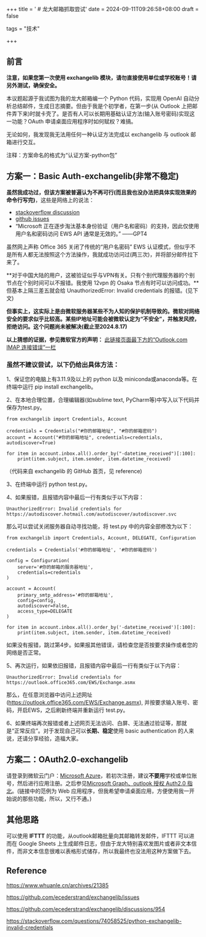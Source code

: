 +++
title = ' # 龙大邮箱抓取尝试'
date = 2024-09-11T09:26:58+08:00
draft = false

tags = "技术"

+++



## 前言

**注意，如果您第一次使用 exchangelib 模块，请勿直接使用单位或学校账号！请另外测试，确保安全。**

本议题起源于我试图为我的龙大邮箱编一个 Python 代码，实现用 OpenAI 自动分析总结邮件，生成日志摘要。但由于我是个初学者，在第一步(从 Outlook 上把邮件弄下来)时就卡壳了。是否有人可以长期用基础认证方法(输入账号密码)实现这一功能？OAuth 申请桌面应用程序时如何赋权？难搞。

无论如何，我发现我无法用任何一种认证方法完成以 exchangelib 与 outlook 邮箱进行交互。

注释：方案命名的格式为“认证方案-python包”



## 方案一：Basic Auth-exchangelib(非常不稳定)

**虽然我成功过，但该方案被普遍认为不再可行(而且我也没办法把具体实现效果的命令行写完)**，这些是网络上的说法：
* [stackoverflow discussion](https://stackoverflow.com/questions/74058525/python-exchangelib-invalid-credentials)
* [github issues](https://github.com/ecederstrand/exchangelib/issues)
* “Microsoft 正在逐步淘汰基本身份验证（用户名和密码）的支持，因此仅使用用户名和密码访问 EWS API 通常是无效的。”
  ——GPT4

虽然网上声称 Office 365 关闭了传统的“用户名密码” EWS 认证模式，但似乎不是所有人都无法按照这个方法操作，我就成功访问过(两三次)，并将部分邮件拉下来了。

**对于中国大陆的用户，这被验证似乎与VPN有关。只有个别代理服务器的个别节点在个别时间可以不报错。我使用 12vpn 的 Osaka 节点有时可以访问成功。**但基本上隔三差五就会给 UnauthorizedError: Invalid credentials 的报错。(见下文)

**但事实上，这实际上是由微软服务器某些不为人知的保护机制导致的。微软对网络安全的要求似乎比较高。某些IP地址可能会被微软认定为“不安全”，并触发风控，拒绝访问。这个问题尚未被解决(截止至2024.8.17)**

**以上猜想的证据，参见微软官方的声明：**
[此链接页面最下方的“Outlook.com IMAP 连接错误”一栏](https://support.microsoft.com/zh-cn/office/outlook-com-%E7%9A%84-pop-imap-%E5%92%8C-smtp-%E8%AE%BE%E7%BD%AE-d088b986-291d-42b8-9564-9c414e2aa040)


### 虽然不建议尝试，以下仍给出具体方法：

1、保证您的电脑上有3.11.9及以上的 python 以及 miniconda或anaconda等。在终端中运行 pip install exchangelib。

2、在本地合理位置，合理编辑器(如sublime text, PyCharm等)中写入以下代码并保存为test.py。
```shell
from exchangelib import Credentials, Account

credentials = Credentials("#你的邮箱地址", "#你的邮箱密码")
account = Account("#你的邮箱地址", credentials=credentials, autodiscover=True)

for item in account.inbox.all().order_by("-datetime_received")[:100]:
    print(item.subject, item.sender, item.datetime_received)
```
（代码来自 exchangelib 的 GitHub 首页，见 reference)

3、在终端中运行 python test.py。

4、如果报错，且报错内容中最后一行有类似于以下内容：
```shell
UnauthorizedError: Invalid credentials for https://autodiscover.hotmail.com/autodiscover/autodiscover.svc
```
那么可以尝试关闭服务器自动寻找功能，将 test.py 中的内容全部修改为以下：
```shell
from exchangelib import Credentials, Account, DELEGATE, Configuration

credentials = Credentials('#你的邮箱地址', '#你的邮箱密码')

config = Configuration(
    server='#你的邮箱的服务器地址',  
    credentials=credentials
)

account = Account(
    primary_smtp_address='#你的邮箱地址',
    config=config,
    autodiscover=False,
    access_type=DELEGATE
)

for item in account.inbox.all().order_by('-datetime_received')[:100]:
    print(item.subject, item.sender, item.datetime_received)
```
如果没有报错，跳过第4步。如果报其他错误，请检查您是否按要求操作或者您的网络是否正常。

5、再次运行，如果依旧报错，且报错内容中最后一行有类似于以下内容：
```shell
UnauthorizedError: Invalid credentials for https://outlook.office365.com/EWS/Exchange.asmx
```
那么，在任意浏览器中访问上述网址(https://outlook.office365.com/EWS/Exchange.asmx), 并按要求输入账号、密码，开启EWS，之后刷新终端并重新运行 test.py。

6、如果终端再次报错或者上述网页无法访问、白屏、无法通过验证等，那就是“正常反应”。对于发现自己可以**长期、稳定**使用 basic authentication 的人来说，还请分享经验，造福大家。



## 方案二：OAuth2.0-exchangelib

请登录到微软云门户：[Microsoft Azure](https://portal.azure.com)，若初次注册，建议**不要用**学校或单位账号，然后进行应用注册。之后参见[Microsoft Graph、outlook 授权 Auth2.0 指北](https://www.whuanle.cn/archives/21385)。(链接中的范例为 Web 应用程序，但我希望申请桌面应用，方便使用我一开始说的那些功能，所以，又行不通。)



## 其他思路

可以使用 **IFTTT** 的功能，从outlook邮箱批量向其邮箱转发邮件，IFTTT 可以进而在 Google Sheets 上生成邮件日志，但由于龙大特别喜欢发图片或者非文本信件，而非文本信息很难以表格形式储存，所以我最终也没法用这种方案做下去。




## Reference

https://www.whuanle.cn/archives/21385

https://github.com/ecederstrand/exchangelib/issues

https://github.com/ecederstrand/exchangelib/discussions/954

https://stackoverflow.com/questions/74058525/python-exchangelib-invalid-credentials
